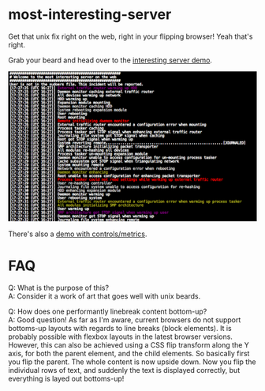most-interesting-server
=======================

Get that unix fix right on the web, right in your flipping browser! Yeah that's right.

Grab your beard and head over to the [interesting server demo](http://magwo.github.io/most-interesting-server/index.html).


![Screenshot of most interesting server on the web](/screenshot.png "Screenshot")

There's also a [demo with controls/metrics](http://magwo.github.io/most-interesting-server/index.html?controls).


FAQ
=====================

Q: What is the purpose of this?  
A: Consider it a work of art that goes well with unix beards.

Q: How does one performantly linebreak content bottom-up?  
A: Good question! As far as I'm aware, current browsers do not support bottoms-up layouts with regards to line breaks (block elements).
It is probably possible with flexbox layouts in the latest browser versions.
However, this can also be achieved using a CSS flip transform along the Y axis, for both the parent element, and the child elements.
So basically first you flip the parent. The whole content is now upside down. Now you flip the individual rows of text, and suddenly the text is displayed correctly, but everything is layed out bottoms-up!
